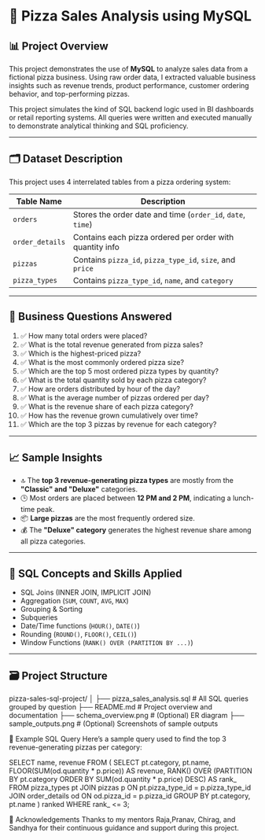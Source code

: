 # 🍕 Pizza Sales Analysis using MySQL

## 📊 Project Overview

This project demonstrates the use of **MySQL** to analyze sales data from a fictional pizza business. Using raw order data, I extracted valuable business insights such as revenue trends, product performance, customer ordering behavior, and top-performing pizzas.

This project simulates the kind of SQL backend logic used in BI dashboards or retail reporting systems. All queries were written and executed manually to demonstrate analytical thinking and SQL proficiency.

---

## 🗂️ Dataset Description

This project uses 4 interrelated tables from a pizza ordering system:

| Table Name      | Description                                                |
|-----------------|------------------------------------------------------------|
| `orders`        | Stores the order date and time (`order_id`, `date`, `time`)|
| `order_details` | Contains each pizza ordered per order with quantity info   |
| `pizzas`        | Contains `pizza_id`, `pizza_type_id`, `size`, and `price`  |
| `pizza_types`   | Contains `pizza_type_id`, `name`, and `category`           |

---

## 🎯 Business Questions Answered

1. ✅ How many total orders were placed?
2. ✅ What is the total revenue generated from pizza sales?
3. ✅ Which is the highest-priced pizza?
4. ✅ What is the most commonly ordered pizza size?
5. ✅ Which are the top 5 most ordered pizza types by quantity?
6. ✅ What is the total quantity sold by each pizza category?
7. ✅ How are orders distributed by hour of the day?
8. ✅ What is the average number of pizzas ordered per day?
9. ✅ What is the revenue share of each pizza category?
10. ✅ How has the revenue grown cumulatively over time?
11. ✅ Which are the top 3 pizzas by revenue for each category?

---

## 📈 Sample Insights

- 🔝 The **top 3 revenue-generating pizza types** are mostly from the **"Classic" and "Deluxe"** categories.
- 🕒 Most orders are placed between **12 PM and 2 PM**, indicating a lunch-time peak.
- 📦 **Large pizzas** are the most frequently ordered size.
- 💰 The **"Deluxe" category** generates the highest revenue share among all pizza categories.

---

## 🧠 SQL Concepts and Skills Applied

- SQL Joins (INNER JOIN, IMPLICIT JOIN)
- Aggregation (`SUM`, `COUNT`, `AVG`, `MAX`)
- Grouping & Sorting
- Subqueries
- Date/Time functions (`HOUR()`, `DATE()`)
- Rounding (`ROUND()`, `FLOOR()`, `CEIL()`)
- Window Functions (`RANK() OVER (PARTITION BY ...)`)

---

## 🗃️ Project Structure

pizza-sales-sql-project/
│
├── pizza_sales_analysis.sql       # All SQL queries grouped by question
├── README.md                      # Project overview and documentation
├── schema_overview.png            # (Optional) ER diagram
├── sample_outputs.png             # (Optional) Screenshots of sample outputs


🧾 Example SQL Query
Here’s a sample query used to find the top 3 revenue-generating pizzas per category:

SELECT name, revenue
FROM (
    SELECT pt.category, pt.name,
           FLOOR(SUM(od.quantity * p.price)) AS revenue,
           RANK() OVER (PARTITION BY pt.category ORDER BY SUM(od.quantity * p.price) DESC) AS rank_
    FROM pizza_types pt
    JOIN pizzas p ON pt.pizza_type_id = p.pizza_type_id
    JOIN order_details od ON od.pizza_id = p.pizza_id
    GROUP BY pt.category, pt.name
) ranked
WHERE rank_ <= 3;

🙌 Acknowledgements
Thanks to my mentors Raja,Pranav, Chirag, and Sandhya for their continuous guidance and support during this project.
